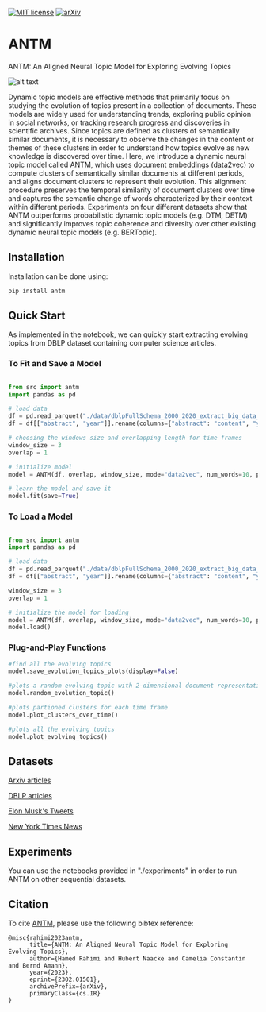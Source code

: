 
[![MIT license](https://img.shields.io/badge/License-MIT-blue.svg)](https://hamedrahimi.fr)
[![arXiv](https://img.shields.io/badge/arXiv-2302.01501-<COLOR>.svg)](https://arxiv.org/abs/2302.01501)

# ANTM
ANTM: An Aligned Neural Topic Model for Exploring Evolving Topics

![alt text](https://github.com/hamedR96/ANTM/blob/main/diagram_Twitter.png?raw=true)

 Dynamic topic models are effective methods that primarily focus on studying the evolution of topics present in a collection of documents. These models are widely used for understanding trends, exploring public opinion in social networks, or tracking research progress and discoveries in scientific archives. Since topics are defined as clusters of semantically similar documents, it is necessary to observe the changes in the content or themes of these clusters in order to understand how topics evolve as new knowledge is discovered over time. Here, we introduce a dynamic neural topic model called ANTM, which uses document embeddings (data2vec) to compute clusters of semantically similar documents at different periods, and aligns document clusters to represent their evolution. This alignment procedure preserves the temporal similarity of document clusters over time and captures the semantic change of words characterized by their context within different periods. Experiments on four different datasets show that ANTM outperforms probabilistic dynamic topic models (e.g. DTM, DETM) and significantly improves topic coherence and diversity over other existing dynamic neural topic models (e.g. BERTopic).


## Installation

Installation can be done using:

```bash
pip install antm
```

## Quick Start
As implemented in the notebook, we can quickly start extracting evolving topics from DBLP dataset containing computer science articles.
### To Fit and Save a Model

```python

from src import antm
import pandas as pd

# load data
df = pd.read_parquet("./data/dblpFullSchema_2000_2020_extract_big_data_1K.parquet")
df = df[["abstract", "year"]].rename(columns={"abstract": "content", "year": "time"}).dropna().reset_index()

# choosing the windows size and overlapping length for time frames
window_size = 3
overlap = 1

# initialize model
model = ANTM(df, overlap, window_size, mode="data2vec", num_words=10, path="./saved_data")

# learn the model and save it
model.fit(save=True)
```
### To Load a Model

```python

from src import antm
import pandas as pd

# load data
df = pd.read_parquet("./data/dblpFullSchema_2000_2020_extract_big_data_1K.parquet")
df = df[["abstract", "year"]].rename(columns={"abstract": "content", "year": "time"}).dropna().reset_index()

window_size = 3
overlap = 1

# initialize the model for loading
model = ANTM(df, overlap, window_size, mode="data2vec", num_words=10, path="./saved_data")
model.load()
```
### Plug-and-Play Functions
```python
#find all the evolving topics
model.save_evolution_topics_plots(display=False)

#plots a random evolving topic with 2-dimensional document representations
model.random_evolution_topic()

#plots partioned clusters for each time frame
model.plot_clusters_over_time()

#plots all the evolving topics
model.plot_evolving_topics()
```
## Datasets
[Arxiv articles](https://www.kaggle.com/datasets/Cornell-University/arxiv)

[DBLP articles](https://nuage.lip6.fr/s/FLKwdzcsbqYMkat)

[Elon Musk's Tweets](https://nuage.lip6.fr/s/XKkcWLAiDiykZ4D)

[New York Times News](https://nuage.lip6.fr/s/XKkcWLAiDiykZ4D)

## Experiments
You can use the notebooks provided in "./experiments" in order to run ANTM on other sequential datasets. 


## Citation
To cite [ANTM](https://arxiv.org/abs/2302.01501), please use the following bibtex reference:
```bibtext
@misc{rahimi2023antm,
      title={ANTM: An Aligned Neural Topic Model for Exploring Evolving Topics}, 
      author={Hamed Rahimi and Hubert Naacke and Camelia Constantin and Bernd Amann},
      year={2023},
      eprint={2302.01501},
      archivePrefix={arXiv},
      primaryClass={cs.IR}
}
```
